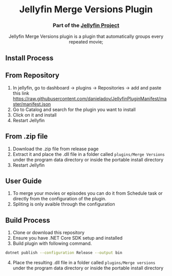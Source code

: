 <h1 align="center">Jellyfin Merge Versions Plugin</h1>
<h3 align="center">Part of the <a href="https://jellyfin.org">Jellyfin Project</a></h3>

<p align="center">
Jellyfin Merge Versions plugin is a plugin that automatically groups every repeated movie;

</p>

## Install Process


## From Repository
1. In jellyfin, go to dashboard -> plugins -> Repositories -> add and paste this link https://raw.githubusercontent.com/danieladov/JellyfinPluginManifest/master/manifest.json
2. Go to Catalog and search for the plugin you want to install
3. Click on it and install
4. Restart Jellyfin


## From .zip file
1. Download the .zip file from release page
2. Extract it and place the .dll file in a folder called ```plugins/Merge Versions``` under  the program data directory or inside the portable install directory
3. Restart Jellyfin

## User Guide
1. To merge your movies or episodes you can do it from Schedule task or directly from the configuration of the plugin.
2. Spliting is only avaible through the configuration



## Build Process
1. Clone or download this repository
2. Ensure you have .NET Core SDK setup and installed
3. Build plugin with following command.
```sh
dotnet publish --configuration Release --output bin
```
4. Place the resulting .dll file in a folder called ```plugins/Merge versions``` under  the program data directory or inside the portable install directory


